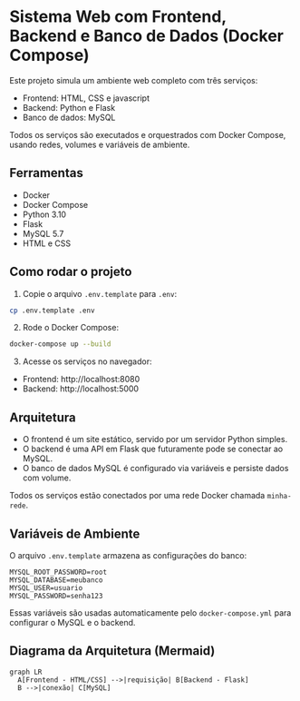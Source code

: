 # Sistema Web com Frontend, Backend e Banco de Dados (Docker Compose)

Este projeto simula um ambiente web completo com três serviços:

- Frontend: HTML, CSS e javascript
- Backend: Python e Flask
- Banco de dados: MySQL

Todos os serviços são executados e orquestrados com Docker Compose, usando redes, volumes e variáveis de ambiente.

## Ferramentas

- Docker
- Docker Compose
- Python 3.10
- Flask
- MySQL 5.7
- HTML e CSS

## Como rodar o projeto

1. Copie o arquivo `.env.template` para `.env`:

```bash
cp .env.template .env
```

2. Rode o Docker Compose:

```bash
docker-compose up --build
```

3. Acesse os serviços no navegador:

- Frontend: http://localhost:8080  
- Backend: http://localhost:5000

## Arquitetura

- O frontend é um site estático, servido por um servidor Python simples.
- O backend é uma API em Flask que futuramente pode se conectar ao MySQL.
- O banco de dados MySQL é configurado via variáveis e persiste dados com volume.

Todos os serviços estão conectados por uma rede Docker chamada `minha-rede`.

## Variáveis de Ambiente

O arquivo `.env.template` armazena as configurações do banco:

```env
MYSQL_ROOT_PASSWORD=root
MYSQL_DATABASE=meubanco
MYSQL_USER=usuario
MYSQL_PASSWORD=senha123
```

Essas variáveis são usadas automaticamente pelo `docker-compose.yml` para configurar o MySQL e o backend.

## Diagrama da Arquitetura (Mermaid)

```mermaid
graph LR
  A[Frontend - HTML/CSS] -->|requisição| B[Backend - Flask]
  B -->|conexão| C[MySQL]
```